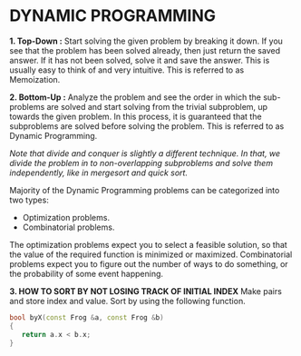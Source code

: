 # DYNAMIC PROGRAMMING
**1. Top-Down :** Start solving the given problem by breaking it down. If you see that the problem has been solved already, then just return the saved answer. If it has not been solved, solve it and save the answer. This is usually easy to think of and very intuitive. This is referred to as Memoization.

**2. Bottom-Up :** Analyze the problem and see the order in which the sub-problems are solved and start solving from the trivial subproblem, up towards the given problem. In this process, it is guaranteed that the subproblems are solved before solving the problem. This is referred to as Dynamic Programming.

_Note that divide and conquer is slightly a different technique. In that, we divide the problem in to non-overlapping subproblems and solve them independently, like in mergesort and quick sort._

Majority of the Dynamic Programming problems can be categorized into two types:
- Optimization problems.
- Combinatorial problems.

The optimization problems expect you to select a feasible solution, so that the value of the required function is minimized or maximized. Combinatorial problems expect you to figure out the number of ways to do something, or the probability of some event happening.


**3. HOW TO SORT BY NOT LOSING TRACK OF INITIAL INDEX**
Make pairs and store index and value. Sort by using the following function.
 ```c++
 bool byX(const Frog &a, const Frog &b)
{
	return a.x < b.x;
}
 ```
